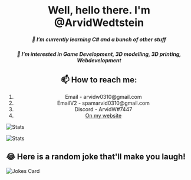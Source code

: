 
<h1 align="center">Well, hello there. I'm @ArvidWedtstein</h1>
<h5 align="center">🌱 I’m currently learning C# and a bunch of other stuff</h2>

<h5 align="center">👀 I’m interested in Game Development, 3D modelling, 3D printing, Webdevelopment</h5>


<h2 align="center">📫 How to reach me: </h6>
<ol align="center">
  <li align="center">Email - arvidw0310@gmail.com</li>
  <li align="center">EmailV2 - spamarvid0310@gmail.com</li>
  <li align="center">Discord - ArvidW#7447</li>
  <li align="center"><a href="https://arvidw.space">On my website</a></li>
</ol>

![Stats](https://github-readme-stats.vercel.app/api?username=ArvidWedtstein&show_icons=true&count_private=true)

![Stats](https://github-readme-stats.vercel.app/api/top-langs/?username=ArvidWedtstein&theme=black-red)

## 😂 Here is a random joke that'll make you laugh!
![Jokes Card](https://readme-jokes.vercel.app/api)

